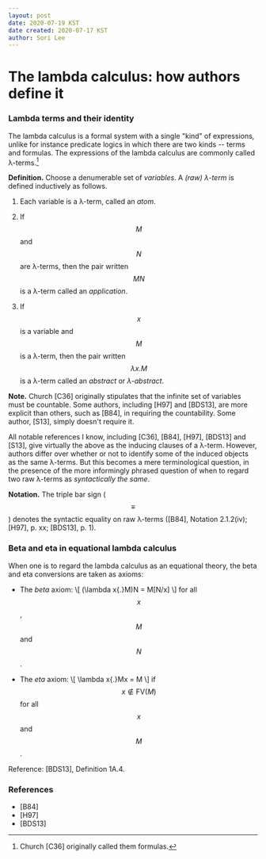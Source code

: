 ```yaml
---
layout: post
date: 2020-07-19 KST
date created: 2020-07-17 KST
author: Sori Lee
---
```


# The lambda calculus: how authors define it

<!--
### A note on its origin: Church 1932 vs Church 1936

A lambda-calculus formalism makes its first appearance in Church [C32].
......
-->

### Lambda terms and their identity

The lambda calculus is a formal system with a single "kind" of expressions, unlike for instance predicate logics in which there are two kinds -- terms and formulas. The expressions of the lambda calculus are commonly called λ-terms.[^1]

[^1]: Church [C36] originally called them formulas.

**Definition.** Choose a denumerable set of *variables*. A *(raw) λ-term* is defined inductively as follows.

   1. Each variable is a λ-term, called an *atom*.

   2. If $$M$$ and $$N$$ are λ-terms, then the pair written $$MN$$ is a λ-term called an *application*.

   3. If $$x$$ is a variable and $$M$$ is a λ-term, then the pair written $$\lambda x{.}M$$ is a λ-term called an *abstract* or *λ-abstract*.

<!-- A *composite* λ-term is a λ-term that is not an atom. -->

<!-- Note. Took brief looks at Church 1932 and Church 1936 too, but couldn't quickly discern whether those definitions (esp. the 1936 one which is said to be the untyped lambda calculus) agree with the above as well. -->

<!-- All major (modern) references I know, in particular [B84], [H94] and [BDS13], virtually give the above as the definition of a λ-term[^1] *per se*. By *per se* I mean without regard to which λ-terms to identify as the same, that is, how to define their *syntactic equality*. -->

**Note.** Church [C36] originally stipulates that the infinite set of variables must be countable. Some authors, including [H97] and [BDS13], are more explicit than others, such as [B84], in requiring the countability. Some author, [S13], simply doesn't require it.

All notable references I know, including [C36], [B84], [H97], [BDS13] and [S13], give virtually the above as the inducing clauses of a λ-term. However, authors differ over whether or not <!--/ how--> to identify some of the induced objects as the same λ-terms. But this becomes a mere terminological question, in the presence of the more informingly phrased question of when to regard two raw λ-terms as *syntactically the same*.

<!-- People nevertheless seem to agree over the notation. -->

**Notation.** The triple bar sign ($$\equiv$$) denotes the syntactic equality on raw λ-terms ([B84], Notation 2.1.2(iv); [H97], p. xx; [BDS13], p. 1).

<!-- Let me return to the terminological question.
In [BDS13], and less explicitly in [B84], a λ-term is an equivalence class of 'raw' λ-terms under syntactic equality. -->

<!--
For example, the left-associative convention of the applicative juxtaposition may be examplified as:
\\[
LMN \equiv (LM)N.
\\]
-->

<!--
**Remark.** Some authors, notably [B84] (Convention 2.1.12) and [BDS13] (Remark 1A.7), adopt the position that α-conversion is part of the syntactic equality of λ-terms. 
-->

### Beta and eta in equational lambda calculus

When one is to regard the lambda calculus as an equational theory, the beta and eta conversions are taken as axioms:

- The *beta* axiom:
  \\[
  (\lambda x{.}M)N = M[N/x]
  \\]
  for all $$x$$, $$M$$ and $$N$$.
 
- The *eta* axiom:
  \\[
  \lambda x{.}Mx = M
  \\]
  if $$x \notin \textrm{FV}(M)$$ for all $$x$$ and $$M$$.

Reference: [BDS13], Definition 1A.4.

### References

- [B84]
- [H97]
- [BDS13]

